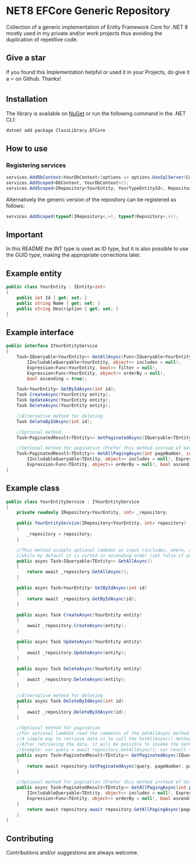 # NET8 EFCore Generic Repository
Collection of a generic implementation of Entity Framework Core for .NET 8 mostly used in my private and/or work projects thus avoiding the duplication of repetitive code.

## Give a star
If you found this Implementation helpful or used it in your Projects, do give it a :star: on Github. Thanks!

## Installation
The library is available on [NuGet](https://www.nuget.org/packages/ClassLibrary.EFCore) or run the following command in the .NET CLI:

```bash
dotnet add package ClassLibrary.EFCore
```

## How to use

### Registering services

```csharp
services.AddDbContext<YourDbContext>(options => options.UseSqlServer(Configuration.GetConnectionString("DefaultConnection")));
services.AddScoped<DbContext, YourDbContext>();
services.AddScoped<IRepository<YourEntity, YourTypeEntityId>, Repository<YourEntity, YourTypeEntityId>>();
```

Alternatively the generic version of the repository can be registered as follows:

```csharp
services.AddScoped(typeof(IRepository<,>), typeof(Repository<,>));
```

## Important

In this README the INT type is used as ID type, but it is also possible to use the GUID type, making the appropriate corrections later.

## Example entity

```csharp
public class YourEntity : IEntity<int>
{
    public int Id { get; set; }
    public string Name { get; set; }
    public string Description { get; set; }
}
```

## Example interface

```csharp
public interface IYourEntityService
{
    Task<IQueryable<YourEntity>> GetAllAsync(Func<IQueryable<YourEntity>,
        IIncludableQueryable<YourEntity, object>> includes = null!,
        Expression<Func<YourEntity, bool>> filter = null!,
        Expression<Func<YourEntity, object>> orderBy = null!,
        bool ascending = true);

    Task<YourEntity> GetByIdAsync(int id);
    Task CreateAsync(YourEntity entity);
    Task UpdateAsync(YourEntity entity);
    Task DeleteAsync(YourEntity entity);

    //Alternative method for deleting
    Task DeleteByIdAsync(int id);

    //Optional method
    Task<PaginatedResult<TEntity>> GetPaginatedAsync(IQueryable<TEntity> query, int pageNumber, int pageSize);

    //Optional method for pagination (Prefer this method instead of GetPaginatedAsync)
    Task<PaginatedResult<TEntity>> GetAllPagingAsync(int pageNumber, int pageSize, Func<IQueryable<TEntity>,
        IIncludableQueryable<TEntity, object>> includes = null!, Expression<Func<TEntity, bool>> filter = null!,
        Expression<Func<TEntity, object>> orderBy = null!, bool ascending = true);
}
```

## Example class

```csharp
public class YourEntityService : IYourEntityService
{
    private readonly IRepository<YourEntity, int> _repository;

    public YourEntityService(IRepository<YourEntity, int> repository)
    {
        _repository = repository;
    }

    //This method accepts optional lambdas as input (includes, where, order by),
    //while by default it is sorted in ascending order (set false if you want to sort in descending order)
    public async Task<IQueryable<TEntity>> GetAllAsync()
    {
        return await _repository.GetAllAsync();
    }

    public async Task<YourEntity> GetByIdAsync(int id)
    {
        return await _repository.GetByIdAsync(id);
    }

    public async Task CreateAsync(YourEntity entity)
    {
        await _repository.CreateAsync(entity);
    }

    public async Task UpdateAsync(YourEntity entity)
    {
        await _repository.UpdateAsync(entity);
    }

    public async Task DeleteAsync(YourEntity entity)
    {
        await _repository.DeleteAsync(entity);
    }

    //Alternative method for deleting
    public async Task DeleteByIdAsync(int id)
    {
        await _repository.DeleteByIdAsync(id);
    }

    //Optional method for pagination
    //For optional lambdas read the comments of the GetAllAsync method
    //A simple way to retrieve data is to call the GetAllAsync() method
    //After retrieving the data, it will be possible to invoke the GetPaginatedAsync() method to have a paginated list
    //Example: var query = await repository.GetAllAsync(); var result = await repository.GetPaginatedAsync(query, 1, 10);
    public async Task<PaginatedResult<TEntity>> GetPaginatedAsync(IQueryable<TEntity> query, int pageNumber, int pageSize)
    {
        return await repository.GetPaginatedAsync(query, pageNumber, pageSize);
    }

    //Optional method for pagination (Prefer this method instead of GetPaginatedAsync)
    public async Task<PaginatedResult<TEntity>> GetAllPagingAsync(int pageNumber, int pageSize, Func<IQueryable<TEntity>,
        IIncludableQueryable<TEntity, object>> includes = null!, Expression<Func<TEntity, bool>> filter = null!,
        Expression<Func<TEntity, object>> orderBy = null!, bool ascending = true)
    {
        return await repository.await repository.GetAllPagingAsync(pageNumber: 2, pageSize: 5, includes: q => q.Include(p => p.Indirizzo), filter: w => w.Id <= 10);
    }
}
```

<!--
## Test results

![Test Results](your_image_link_here)
-->

## Contributing

Contributions and/or suggestions are always welcome.